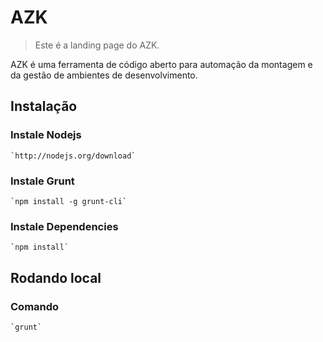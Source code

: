 # AZK

> Este é a landing page do AZK.

AZK é uma ferramenta de código aberto para automação da montagem e da gestão de ambientes de desenvolvimento.

## Instalação

### Instale Nodejs
	`http://nodejs.org/download`
### Instale Grunt
	`npm install -g grunt-cli`
### Instale Dependencies
	`npm install`

## Rodando local
### Comando
	`grunt`

